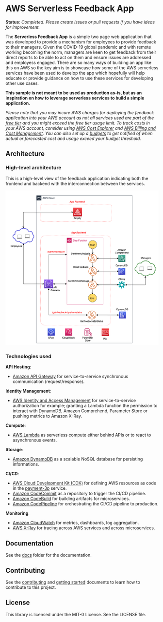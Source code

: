 # AWS Serverless Feedback App

**Status**: _Completed. Please create issues or pull requests if you have ideas for improvement._

The **Serverless Feedback App** is a simple two page web application that was developed to provide a mechanism for employees to provide feedback to their managers. Given the COVID-19 global pandemic and with remote working becoming the norm, managers are keen to get feedback from their direct reports to be able to act on them and ensure issues are addressed and employess engaged. There are so many ways of building an app like this on AWS so the key aim is to showcase how some of the AWS serverless services have been used to develop the app which hopefully will help educate or provide guidance on how to use these services for developing other use cases.

**This sample is not meant to be used as production as-is, but as an inspiration on how to leverage serverless services to build a simple application.**

_Please note that you may incure AWS charges for deploying the feedback application into your AWS account as not all services used are part of the [free tier](https://aws.amazon.com/free/) and you might exceed the free tier usage limit. To track costs in your AWS account, consider using [AWS Cost Explorer](https://aws.amazon.com/aws-cost-management/aws-cost-explorer/) and [AWS Billing and Cost Management](https://docs.aws.amazon.com/awsaccountbilling/latest/aboutv2/billing-what-is.html). You can also set up a [budgets](https://aws.amazon.com/aws-cost-management/aws-budgets/) to get notified of when actual or forecasted cost and usage exceed your budget threshold._

## Architecture

### High-level architecture

This is a high-level view of the feedback application indicating both the frontend and backend with the interconnection between the services.

<p align="center">
  <img src="docs/images/hl_architecture.png" alt="High-level architecture of the feedback app"/>
</p>

### Technologies used

**API Hosting**:

- [Amazon API Gateway](https://aws.amazon.com/api-gateway/) for service-to-service synchronous communication (request/response).

**Identity Management**:

- [AWS Identity and Access Management](https://aws.amazon.com/iam/) for service-to-service authorization for example; granting a Lambda function the permission to interact with DynamoDB, Amazon Comprehend, Parameter Store or pushing metrics to Amazon X-Ray.

**Compute**:

- [AWS Lambda](https://aws.amazon.com/lambda/) as serverless compute either behind APIs or to react to asynchronous events.

**Storage**:

- [Amazon DynamoDB](https://aws.amazon.com/dynamodb/) as a scalable NoSQL database for persisting informations.

**CI/CD**:

- [AWS Cloud Development Kit (CDK)](https://aws.amazon.com/cdk/) for defining AWS resources as code in the [payment-3p](payment-3p/) service.
- [Amazon CodeCommit](https://aws.amazon.com/codecommit/) as a repository to trigger the CI/CD pipeline.
- [Amazon CodeBuild](https://aws.amazon.com/codebuild/) for building artifacts for microservices.
- [Amazon CodePipeline](https://aws.amazon.com/codepipeline/) for orchestrating the CI/CD pipeline to production.

**Monitoring**:

- [Amazon CloudWatch](https://aws.amazon.com/cloudwatch/) for metrics, dashboards, log aggregation.
- [AWS X-Ray](https://aws.amazon.com/xray/) for tracing across AWS services and across microservices.

## Documentation

See the [docs](docs/) folder for the documentation.

## Contributing

See the [contributing](CONTRIBUTING.md) and [getting started](docs/getting_started.md) documents to learn how to contribute to this project.

## License

This library is licensed under the MIT-0 License. See the LICENSE file.
